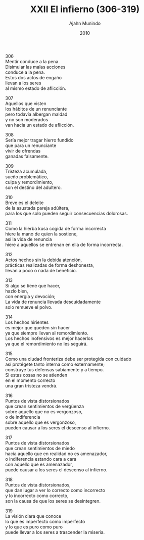 ﻿---
author: "Ajahn Munindo"
title: "XXII El infierno (306-319)"
booktitle: "Un Dhammapada para la Contemplación"
source: "https://forestsangha.org/teachings/books/un-dhammapada-para-la-contemplacion?language=Espa%C3%B1ol"
license: "BY-NC-ND"
publisher: "dhammamagga"
date: 2010
pubyear: 2010 
weight: 22
draft: false
googleAnalytics: UA-133551776-1
---  

306  
Mentir conduce a la pena.  
Disimular las malas acciones   
conduce a la pena.  
Estos dos actos de engaño  
llevan a los seres  
al mismo estado de aflicción.  

307  
Aquellos que visten  
los hábitos de un renunciante  
pero todavía albergan maldad  
y no son moderados  
van hacia un estado de aflicción.  

308  
Sería mejor tragar hierro fundido  
que para un renunciante  
vivir de ofrendas  
ganadas falsamente.  

309  
Tristeza acumulada,  
sueño problemático,  
culpa y remordimiento,  
son el destino del adultero.  

310  
Breve es el deleite  
de la asustada pareja adúltera,  
para los que solo pueden seguir consecuencias dolorosas.  

311  
Como la hierba kusa cogida de forma incorrecta  
hiere la mano de quien la sostiene,  
así la vida de renuncia  
hiere a aquellos se entrenan en ella de forma incorrecta.  

312  
Actos hechos sin la debida atención,  
prácticas realizadas de forma deshonesta,  
llevan a poco o nada de beneficio.  

313  
Si algo se tiene que hacer,  
hazlo bien,  
con energía y devoción;  
La vida de renuncia llevada descuidadamente  
solo remueve el polvo.  

314  
Los hechos hirientes  
es mejor que queden sin hacer  
ya que siempre llevan al remordimiento.  
Los hechos inofensivos es mejor hacerlos  
ya que el remordimiento no les seguirá.  

315  
Como una ciudad fronteriza debe ser protegida con cuidado  
así protégete tanto interna como externamente;  
construye tus defensas sabiamente y a tiempo.  
Si estas cosas no se atienden  
en el momento correcto  
una gran tristeza vendrá.  

316  
Puntos de vista distorsionados  
que crean sentimientos de vergüenza  
sobre aquello que no es vergonzoso,  
o de indiferencia  
sobre aquello que es vergonzoso,  
pueden causar a los seres el descenso al infierno.  

317  
Puntos de vista distorsionados  
que crean sentimientos de miedo  
hacia aquello que en realidad no es amenazador,  
o indiferencia estando cara a cara  
con aquello que es amenazador,  
puede causar a los seres el descenso al infierno.  

318  
Puntos de vista distorsionados,  
que dan lugar a ver lo correcto como incorrecto  
y lo incorrecto como correcto,  
son la causa de que los seres se desintegren.  

319  
La visión clara que conoce  
lo que es imperfecto como imperfecto  
y lo que es puro como puro  
puede llevar a los seres a trascender la miseria.  
